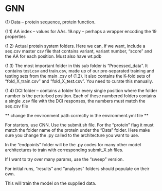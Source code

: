 # GNN
(1)	Data – protein sequence, protein function. 

(1.1)	AA index – values for AAs. 19.npy – perhaps a wrapper encoding the 19 properties

(1.2)	Actual protein system folders. Here we can, if we want, include a seq.csv master csv file that contains variant, variant number, “score” and the AA for each position. Must also have wt.pdb

(1.3)	The most important folder in this sub folder is “Processed_data”. It contains test.csv and train.csv, made up of our pre-separated training and testing sets from the main .csv of (1.2). It also contains the K-fold sets of “fold_X_train.csv” and “fold_X_test.csv”. You need to curate this manually.

(1.4)	DCI folder – contains a folder for every single position where the folder number is the perturbed position. Each of these numbered folders contains a single .csv file with the DCI responses, the numbers must match the seq.csv file 

** change the environment path correctly in the environment.yml file **

For starters, use CNN. Use the submit.sh file. For the “protein” flag it must match the folder name of the protein under the “Data” folder. Here make sure you change the .py called to the architecture you want to use. 

In the “endpoints” folder will be the .py codes for many other model architectures to train with corresponding submit_X.sh files.

If I want to try over many params, use the “sweep” version. 

For initial runs, “results” and “analyses” folders should populate on their own. 

This will train the model on the supplied data. 
